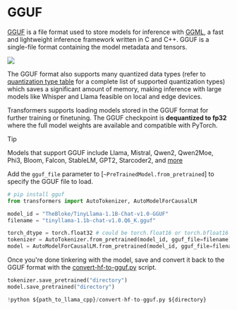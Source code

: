 <!--Copyright 2024 The HuggingFace Team. All rights reserved.

Licensed under the Apache License, Version 2.0 (the "License"); you may not use this file except in compliance with
the License. You may obtain a copy of the License at

http://www.apache.org/licenses/LICENSE-2.0

Unless required by applicable law or agreed to in writing, software distributed under the License is distributed on
an "AS IS" BASIS, WITHOUT WARRANTIES OR CONDITIONS OF ANY KIND, either express or implied. See the License for the
specific language governing permissions and limitations under the License.

⚠️ Note that this file is in Markdown but contain specific syntax for our doc-builder (similar to MDX) that may not be
rendered properly in your Markdown viewer.

-->

# GGUF

[GGUF](https://github.com/ggerganov/ggml/blob/master/docs/gguf.md) is a file format used to store models for inference with [GGML](https://github.com/ggerganov/ggml), a fast and lightweight inference framework written in C and C++. GGUF is a single-file format containing the model metadata and tensors.

<div class="flex justify-center">
    <img src="https://huggingface.co/datasets/huggingface/documentation-images/resolve/main/hub/gguf-spec.png"/>
</div>

The GGUF format also supports many quantized data types (refer to [quantization type table](https://hf.co/docs/hub/en/gguf#quantization-types) for a complete list of supported quantization types) which saves a significant amount of memory, making inference with large models like Whisper and Llama feasible on local and edge devices.

Transformers supports loading models stored in the GGUF format for further training or finetuning. The GGUF checkpoint is **dequantized to fp32** where the full model weights are available and compatible with PyTorch.

> [!TIP]
> Models that support GGUF include Llama, Mistral, Qwen2, Qwen2Moe, Phi3, Bloom, Falcon, StableLM, GPT2, Starcoder2, and [more](https://github.com/huggingface/transformers/blob/main/src/transformers/integrations/ggml.py)

Add the `gguf_file` parameter to [`~PreTrainedModel.from_pretrained`] to specify the GGUF file to load.

```py
# pip install gguf
from transformers import AutoTokenizer, AutoModelForCausalLM

model_id = "TheBloke/TinyLlama-1.1B-Chat-v1.0-GGUF"
filename = "tinyllama-1.1b-chat-v1.0.Q6_K.gguf"

torch_dtype = torch.float32 # could be torch.float16 or torch.bfloat16 too
tokenizer = AutoTokenizer.from_pretrained(model_id, gguf_file=filename)
model = AutoModelForCausalLM.from_pretrained(model_id, gguf_file=filename, torch_dtype=torch_dtype)
```

Once you're done tinkering with the model, save and convert it back to the GGUF format with the [convert-hf-to-gguf.py](https://github.com/ggerganov/llama.cpp/blob/master/convert_hf_to_gguf.py) script.

```py
tokenizer.save_pretrained("directory")
model.save_pretrained("directory")

!python ${path_to_llama_cpp}/convert-hf-to-gguf.py ${directory}
```
